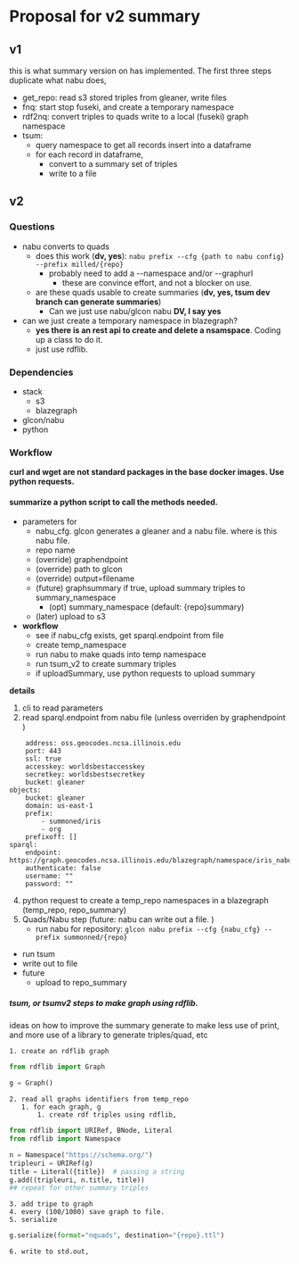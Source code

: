 # Proposal for v2 summary

## v1
this is what summary version on has implemented. The first three steps duplicate what nabu does, 

* get_repo: read s3 stored triples from gleaner, write files
* fnq: start stop fuseki, and create a temporary namespace
* rdf2nq: convert triples to quads write to a local (fuseki) graph namespace
* tsum:
   * query namespace to get all records insert into a dataframe
   * for each record in dataframe, 
      * convert to a summary set of triples
      * write to a file

## v2

### Questions
* nabu converts to quads
  * does this work (**dv, yes**): `nabu prefix --cfg {path to nabu config} --prefix milled/{repo}` 
     * probably need to add a --namespace and/or --graphurl 
       * these are convince effort, and not a blocker on use. 
  * are these quads usable to create summaries (**dv, yes, tsum dev branch can generate summaries**)
     * Can we just use nabu/glcon nabu **DV, I say yes**
* can we just create a temporary namespace in blazegraph?
    * **yes there is an rest api to create and delete a nsamspace**. Coding up a class to do it. 
    * just use rdflib. 


### Dependencies
* stack
  * s3
  * blazegraph
* glcon/nabu
* python

### Workflow
**curl and wget are not standard packages in the base docker images. Use python requests.**

#### summarize a python script to call the methods needed.
* parameters  for 
   * nabu_cfg. glcon generates a gleaner and a nabu file. where is this nabu file.
   * repo name
   * (override) graphendpoint
   * (override) path to glcon
   * (override) output=filename
   * (future) graphsummary if true, upload summary triples to summary_namespace
      * (opt) summary_namespace (default: {repo}summary)
   * (later) upload to s3
* **workflow**
   * see if nabu_cfg exists, get sparql.endpoint from file
   * create temp_namespace
   * run nabu to make quads into temp namespace
   * run tsum_v2 to create summary triples
   * if uploadSummary, use python requests to upload summary


**details**

1. cli to read parameters
2. read sparql.endpoint from nabu file (unless overriden by graphendpoint )
```minio:
    address: oss.geocodes.ncsa.illinois.edu
    port: 443
    ssl: true
    accesskey: worldsbestaccesskey
    secretkey: worldsbestsecretkey
    bucket: gleaner
objects:
    bucket: gleaner
    domain: us-east-1
    prefix:
        - summoned/iris
        - org
    prefixoff: []
sparql:
    endpoint: https://graph.geocodes.ncsa.illinois.edu/blazegraph/namespace/iris_nabu/sparql
    authenticate: false
    username: ""
    password: ""
```
4. python request to create a temp_repo namespaces in a blazegraph (temp_repo, repo_summary)
5. Quads/Nabu step (future:  nabu can write out a file. )
    * run nabu for repository: `glcon nabu prefix --cfg {nabu_cfg} --prefix summonned/{repo}` 
* run tsum
* write out to file
* future
   * upload to repo_summary

##### tsum, or tsumv2 steps to make graph using rdflib.
ideas on how to improve the summary generate to make less use of print, and more use of a 
library to generate triples/quad, etc

    1. create an rdflib graph
```python
from rdflib import Graph

g = Graph()
```

    2. read all graphs identifiers from temp_repo
       1. for each graph, g
           1. create rdf triples using rdflib, 

```python
from rdflib import URIRef, BNode, Literal
from rdflib import Namespace

n = Namespace("https://schema.org/")
tripleuri = URIRef(g)
title = Literal({title})  # passing a string
g.add((tripleuri, n.title, title))
## repeat for other summary triples
```
    3. add tripe to graph
    4. every (100/1000) save graph to file.
    5. serialize
```python
g.serialize(format="nquads", destination="{repo}.ttl")
```
    6. write to std.out, 